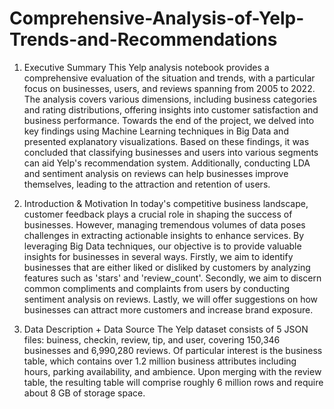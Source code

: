 # Comprehensive-Analysis-of-Yelp-Trends-and-Recommendations

1. Executive Summary
This Yelp analysis notebook provides a comprehensive evaluation of the situation and trends, with a particular focus on businesses, users, and reviews spanning from 2005 to 2022. The analysis covers various dimensions, including business categories and rating distributions, offering insights into customer satisfaction and business performance. Towards the end of the project, we delved into key findings using Machine Learning techniques in Big Data and presented explanatory visualizations. Based on these findings, it was concluded that classifying businesses and users into various segments can aid Yelp's recommendation system. Additionally, conducting LDA and sentiment analysis on reviews can help businesses improve themselves, leading to the attraction and retention of users.

2. Introduction & Motivation
In today's competitive business landscape, customer feedback plays a crucial role in shaping the success of businesses. However, managing tremendous volumes of data poses challenges in extracting actionable insights to enhance services. By leveraging Big Data techniques, our objective is to provide valuable insights for businesses in several ways. Firstly, we aim to identify businesses that are either liked or disliked by customers by analyzing features such as 'stars' and 'review_count'. Secondly, we aim to discern common compliments and complaints from users by conducting sentiment analysis on reviews. Lastly, we will offer suggestions on how businesses can attract more customers and increase brand exposure.

3. Data Description + Data Source
The Yelp dataset consists of 5 JSON files: buiness, checkin, review, tip, and user, covering 150,346 businesses and 6,990,280 reviews. Of particular interest is the business table, which contains over 1.2 million business attributes including hours, parking availability, and ambience. Upon merging with the review table, the resulting table will comprise roughly 6 million rows and require about 8 GB of storage space.
